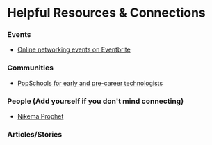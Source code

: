 # Helpful Resources & Connections

### Events

* [Online networking events on Eventbrite](https://www.eventbrite.com/d/online/business--networking--today/?page=1)

### Communities

* [PopSchools for early and pre-career technologists](https://popschools.club)

### People \(Add yourself if you don't mind connecting\)

* [Nikema Prophet](https://linkedin.com/in/nikemaprophet)

### Articles/Stories 



